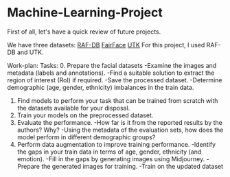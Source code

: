 # Machine-Learning-Project
First of all, let's have a quick review of future projects.


We have three datasets: 
[RAF-DB](http://www.whdeng.cn/raf/model1.html#dataset)
[FairFace](https://github.com/joojs/fairface)
[UTK](https://susanqq.github.io/UTKFace/)
For this project, I used RAF-DB and UTK.



Work-plan:
Tasks:
  0. Prepare the facial datasets 
      -Examine the images and metadata (labels and annotations).
      -Find a suitable solution to extract the region of interest (RoI) if required.
      -Save the processed dataset.
      -Determine demographic (age, gender, ethnicity) imbalances in the train data. 
  1. Find models to perform your task that can be trained from scratch with the datasets available for your disposal.
  2. Train your models on the preprocessed dataset.
  3. Evaluate the performance. 
      -How far is it from the reported results by the authors? Why?
      -Using the metadata of the evaluation sets, how does the model perform in different demographic groups?
  4. Perform data augmentation to improve training performance.
      -Identify the gaps in your train data in terms of age, gender, ethnicity (and emotion).
      -Fill in the gaps by generating images using Midjourney.
      -Prepare the generated images for training.
      -Train on the updated dataset

